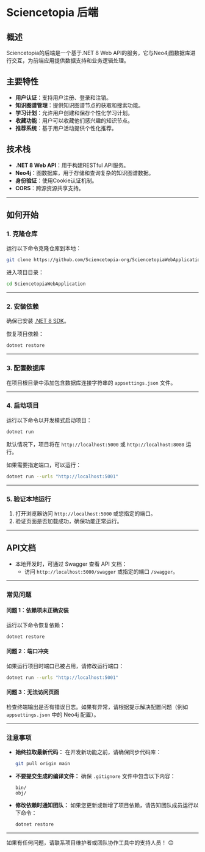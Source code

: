 # Sciencetopia 后端

## 概述
Sciencetopia的后端是一个基于.NET 8 Web API的服务，它与Neo4j图数据库进行交互，为前端应用提供数据支持和业务逻辑处理。

## 主要特性
- **用户认证**：支持用户注册、登录和注销。
- **知识图谱管理**：提供知识图谱节点的获取和搜索功能。
- **学习计划**：允许用户创建和保存个性化学习计划。
- **收藏功能**：用户可以收藏他们感兴趣的知识节点。
- **推荐系统**：基于用户活动提供个性化推荐。

## 技术栈
- **.NET 8 Web API**：用于构建RESTful API服务。
- **Neo4j**：图数据库，用于存储和查询复杂的知识图谱数据。
- **身份验证**：使用Cookie认证机制。
- **CORS**：跨源资源共享支持。

---

## 如何开始

### **1. 克隆仓库**
运行以下命令克隆仓库到本地：
```bash
git clone https://github.com/Sciencetopia-org/SciencetopiaWebApplication.git
```

进入项目目录：
```bash
cd SciencetopiaWebApplication
```

---

### **2. 安装依赖**
确保已安装 [.NET 8 SDK](https://dotnet.microsoft.com/download/dotnet/8.0)。

恢复项目依赖：
```bash
dotnet restore
```

---

### **3. 配置数据库**
在项目根目录中添加包含数据库连接字符串的 `appsettings.json` 文件。

---

### **4. 启动项目**
运行以下命令以开发模式启动项目：
```bash
dotnet run
```

默认情况下，项目将在 `http://localhost:5000` 或 `http://localhost:8080` 运行。

如果需要指定端口，可以运行：
```bash
dotnet run --urls "http://localhost:5001"
```

---

### **5. 验证本地运行**
1. 打开浏览器访问 `http://localhost:5000` 或您指定的端口。
2. 验证页面是否加载成功，确保功能正常运行。

---

## API文档
- 本地开发时，可通过 Swagger 查看 API 文档：
  - 访问 `http://localhost:5000/swagger` 或指定的端口 `/swagger`。

---

### **常见问题**
#### **问题 1：依赖项未正确安装**
运行以下命令恢复依赖：
```bash
dotnet restore
```

#### **问题 2：端口冲突**
如果运行项目时端口已被占用，请修改运行端口：
```bash
dotnet run --urls "http://localhost:5001"
```

#### **问题 3：无法访问页面**
检查终端输出是否有错误日志。如果有异常，请根据提示解决配置问题（例如 `appsettings.json` 中的 Neo4j 配置）。

---

### **注意事项**
- **始终拉取最新代码：** 在开发新功能之前，请确保同步代码库：
  ```bash
  git pull origin main
  ```

- **不要提交生成的编译文件：** 确保 `.gitignore` 文件中包含以下内容：
  ```plaintext
  bin/
  obj/
  ```

- **修改依赖时通知团队：** 如果您更新或新增了项目依赖，请告知团队成员运行以下命令：
  ```bash
  dotnet restore
  ```

---

如果有任何问题，请联系项目维护者或团队协作工具中的支持人员！ 😊
